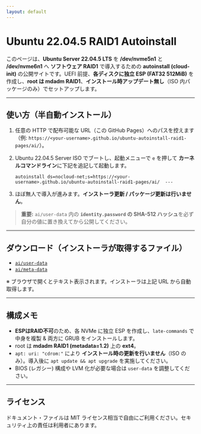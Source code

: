 ```yaml
---
layout: default
---
```


# Ubuntu 22.04.5 RAID1 Autoinstall

このページは、**Ubuntu Server 22.04.5 LTS** を **/dev/nvme5n1** と **/dev/nvme6n1** へ **ソフトウェア RAID1** で導入するための **autoinstall (cloud-init)** の公開サイトです。UEFI 前提、**各ディスクに独立 ESP (FAT32 512MiB)** を作成し、**root は mdadm RAID1**、**インストール時アップデート無し**（ISO 内パッケージのみ）でセットアップします。

---

## 使い方（半自動インストール）

1. 任意の HTTP で配布可能な URL（この GitHub Pages）へのパスを控えます（例: `https://<your-username>.github.io/ubuntu-autoinstall-raid1-pages/ai/`）。
2. Ubuntu 22.04.5 Server ISO でブートし、起動メニューで `e` を押して **カーネルコマンドライン**に下記を追記して起動します。

   ```
   autoinstall ds=nocloud-net;s=https://<your-username>.github.io/ubuntu-autoinstall-raid1-pages/ai/  ---
   ```

3. ほぼ無人で導入が進みます。**インストーラ更新 / パッケージ更新は行いません**。

> **重要:** `ai/user-data` 内の **`identity.password` の SHA-512 ハッシュ**を必ず自分の値に置き換えてから公開してください。

---

## ダウンロード（インストーラが取得するファイル）
- [`ai/user-data`](./ai/user-data)
- [`ai/meta-data`](./ai/meta-data)

※ ブラウザで開くとテキスト表示されます。インストーラは上記 URL から自動取得します。

---

## 構成メモ

- **ESPはRAID不可**のため、各 NVMe に独立 ESP を作成し、`late-commands` で中身を複製 & 両方に GRUB をインストールします。
- root は **mdadm RAID1 (metadata=1.2)** 上の **ext4**。
- `apt: uri: "cdrom:"` により **インストール時の更新を行いません**（ISO のみ）。導入後に `apt update && apt upgrade` を実施してください。
- BIOS (レガシー) 構成や LVM 化が必要な場合は `user-data` を調整してください。

---

## ライセンス
ドキュメント・ファイルは MIT ライセンス相当で自由にご利用ください。セキュリティ上の責任は利用者にあります。